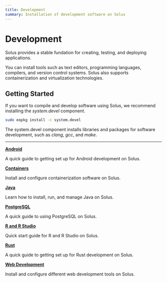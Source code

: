 ```yaml
---
title: Development
summary: Installation of development software on Solus
---
```


# Development

Solus provides a stable fundation for creating, testing, and deploying applications.

You can install tools such as text editors, programming languages, compilers, and version control systems. Solus also supports containerization and virtualization technologies.

## Getting Started

If you want to compile and develop software using Solus, we recommend installing the _system.devel_ component.

```bash
sudo eopkg install -c system.devel
```

The system.devel component installs libraries and packages for software development, such as _clang_, _gcc_, and _make_.

***

[**Android**](android)

A quick guide to getting set up for Android development on Solus.

[**Containers**](containers)

Install and configure containerization software on Solus.

[**Java**](java)

Learn how to install, run, and manage Java on Solus.

[**PostgreSQL**](postgresql)

A quick guide to using PostgreSQL on Solus.

[**R and R Studio**](r-and-rstudio)

Quick start guide for R and R Studio on Solus.

[**Rust**](rust)

A quick guide to getting set up for Rust development on Solus.

[**Web Development**](web)

Install and configure different web development tools on Solus.
